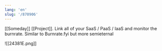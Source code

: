```yaml
---
lang: 'en'
slug: '/870906'
---
```


[[Someday]] [[Project]]. Link all of your SaaS / PaaS / IaaS and monitor the burnrate. Similar to Burnrate.fyi but more semieternal

![[24381E.png]]
